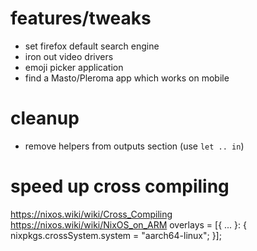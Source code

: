 # features/tweaks
- set firefox default search engine
- iron out video drivers
- emoji picker application
- find a Masto/Pleroma app which works on mobile

# cleanup
- remove helpers from outputs section (use `let .. in`)


# speed up cross compiling
   https://nixos.wiki/wiki/Cross_Compiling
   https://nixos.wiki/wiki/NixOS_on_ARM
   overlays = [{ ... }: {
     nixpkgs.crossSystem.system = "aarch64-linux";
   }];
